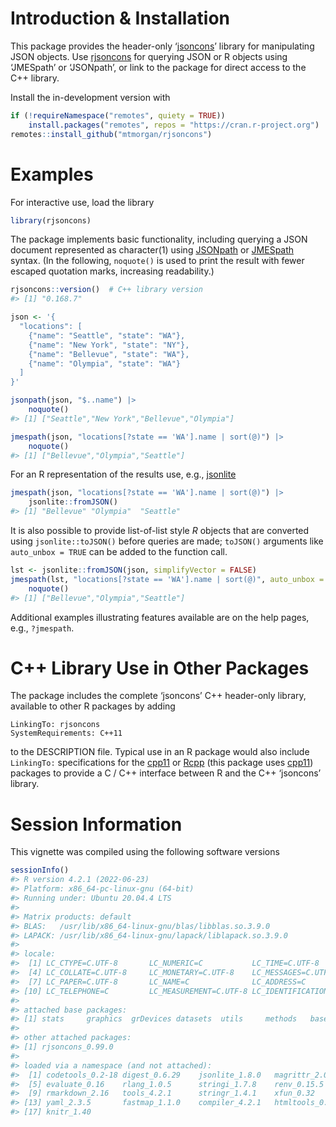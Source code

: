 
# Introduction & Installation

<!-- badges: start -->

<!-- badges: end -->

This package provides the header-only
‘[jsoncons](https://github.com/danielaparker/jsoncons)’ library for
manipulating JSON objects. Use
[rjsoncons](https://github.com/mtmorgan/rjsoncons) for querying JSON or
R objects using ‘JMESpath’ or ‘JSONpath’, or link to the package for
direct access to the C++ library.

Install the in-development version with

``` r
if (!requireNamespace("remotes", quiety = TRUE))
    install.packages("remotes", repos = "https://cran.r-project.org")
remotes::install_github("mtmorgan/rjsoncons")
```

# Examples

For interactive use, load the library

``` r
library(rjsoncons)
```

The package implements basic functionality, including querying a JSON
document represented as character(1) using
[JSONpath](https://goessner.net/articles/JsonPath/) or
[JMESpath](https://jmespath.org/) syntax. (In the following, `noquote()`
is used to print the result with fewer escaped quotation marks,
increasing readability.)

``` r
rjsoncons::version()  # C++ library version
#> [1] "0.168.7"

json <- '{
  "locations": [
    {"name": "Seattle", "state": "WA"},
    {"name": "New York", "state": "NY"},
    {"name": "Bellevue", "state": "WA"},
    {"name": "Olympia", "state": "WA"}
  ]
}'

jsonpath(json, "$..name") |>
    noquote()
#> [1] ["Seattle","New York","Bellevue","Olympia"]

jmespath(json, "locations[?state == 'WA'].name | sort(@)") |>
    noquote()
#> [1] ["Bellevue","Olympia","Seattle"]
```

For an R representation of the results use, e.g.,
[jsonlite](https://cran.r-project.org/package=jsonlite)

``` r
jmespath(json, "locations[?state == 'WA'].name | sort(@)") |>
    jsonlite::fromJSON()
#> [1] "Bellevue" "Olympia"  "Seattle"
```

It is also possible to provide list-of-list style *R* objects that are
converted using `jsonlite::toJSON()` before queries are made; `toJSON()`
arguments like `auto_unbox = TRUE` can be added to the function call.

``` r
lst <- jsonlite::fromJSON(json, simplifyVector = FALSE)
jmespath(lst, "locations[?state == 'WA'].name | sort(@)", auto_unbox = TRUE) |>
    noquote()
#> [1] ["Bellevue","Olympia","Seattle"]
```

Additional examples illustrating features available are on the help
pages, e.g., `?jmespath`.

# C++ Library Use in Other Packages

The package includes the complete ‘jsoncons’ C++ header-only library,
available to other R packages by adding

    LinkingTo: rjsoncons
    SystemRequirements: C++11

to the DESCRIPTION file. Typical use in an R package would also include
`LinkingTo:` specifications for the
[cpp11](https://cran.r-project.org/package=cpp11) or
[Rcpp](https://cran.r-project.org/package=Rcpp) (this package uses
[cpp11](https://cran.r-project.org/package=cpp11)) packages to provide a
C / C++ interface between R and the C++ ‘jsoncons’ library.

# Session Information

This vignette was compiled using the following software versions

``` r
sessionInfo()
#> R version 4.2.1 (2022-06-23)
#> Platform: x86_64-pc-linux-gnu (64-bit)
#> Running under: Ubuntu 20.04.4 LTS
#> 
#> Matrix products: default
#> BLAS:   /usr/lib/x86_64-linux-gnu/blas/libblas.so.3.9.0
#> LAPACK: /usr/lib/x86_64-linux-gnu/lapack/liblapack.so.3.9.0
#> 
#> locale:
#>  [1] LC_CTYPE=C.UTF-8       LC_NUMERIC=C           LC_TIME=C.UTF-8       
#>  [4] LC_COLLATE=C.UTF-8     LC_MONETARY=C.UTF-8    LC_MESSAGES=C.UTF-8   
#>  [7] LC_PAPER=C.UTF-8       LC_NAME=C              LC_ADDRESS=C          
#> [10] LC_TELEPHONE=C         LC_MEASUREMENT=C.UTF-8 LC_IDENTIFICATION=C   
#> 
#> attached base packages:
#> [1] stats     graphics  grDevices datasets  utils     methods   base     
#> 
#> other attached packages:
#> [1] rjsoncons_0.99.0
#> 
#> loaded via a namespace (and not attached):
#>  [1] codetools_0.2-18 digest_0.6.29    jsonlite_1.8.0   magrittr_2.0.3  
#>  [5] evaluate_0.16    rlang_1.0.5      stringi_1.7.8    renv_0.15.5     
#>  [9] rmarkdown_2.16   tools_4.2.1      stringr_1.4.1    xfun_0.32       
#> [13] yaml_2.3.5       fastmap_1.1.0    compiler_4.2.1   htmltools_0.5.3 
#> [17] knitr_1.40
```
